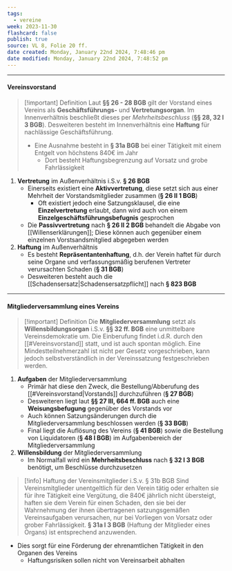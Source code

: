 ```yaml
---
tags:
  - vereine
week: 2023-11-30
flashcard: false
publish: true
source: VL 8, Folie 20 ff.
date created: Monday, January 22nd 2024, 7:48:46 pm
date modified: Monday, January 22nd 2024, 7:48:52 pm
---
```

***
#### Vereinsvorstand

> [!important] Definition 
> Laut **§§ 26 - 28 BGB** gilt der Vorstand eines Vereins als **Geschäftsführungs-** und **Vertretungsorgan**. Im Innenverhältnis beschließt dieses per *Mehrheitsbeschluss* (**§§ 28, 32 I 3 BGB**).
> Desweiteren besteht im Innenverhältnis eine **Haftung** für nachlässige Geschäftsführung.
> - Eine Ausnahme besteht in **§ 31a BGB** bei einer Tätigkeit mit einem Entgelt von höchstens 840€ im Jahr
> 	- Dort besteht Haftungsbegrenzung auf Vorsatz und grobe Fahrlässigkeit

1. **Vertretung** im Außenverhältnis i.S.v. **§ 26 BGB**
	- Einerseits existiert eine **Aktivvertretung**, diese setzt sich aus einer Mehrheit der Vorstandsmitglieder zusammen (**§ 26 II 1 BGB**)
		- Oft existiert jedoch eine Satzungsklausel, die eine **Einzelvertretung** erlaubt, dann wird auch von einem **Einzelgeschäftsführungsbefugnis** gesprochen
	- Die **Passivvertretung** nach **§ 26 II 2 BGB** behandelt die Abgabe von [[Willenserklärungen]]; Diese können auch gegenüber einem einzelnen Vorstsandsmitglied abgegeben werden
2. **Haftung** im Außenverhältnis
	- Es besteht **Repräsentantenhaftung**, d.h. der Verein haftet für durch seine Organe und verfassungsmäßig berufenen Vertreter verursachten Schaden (**§ 31 BGB**)
	- Desweiteren besteht auch die [[Schadensersatz|Schadensersatzpflicht]] nach **§ 823 BGB**

***
#### Mitgliederversammlung eines Vereins

> [!important] Definition 
> Die **Mitgliederversammlung** setzt als **Willensbildungsorgan** i.S.v. **§§ 32 ff. BGB** eine unmittelbare Vereinsdemokratie um. Die Einberufung findet i.d.R. durch den [[#Vereinsvorstand]] statt, und ist auch spontan möglich. Eine Mindestteilnehmerzahl ist nicht per Gesetz vorgeschrieben, kann jedoch selbstverständlich in der Vereinssatzung festgeschrieben werden.

1. **Aufgaben** der Mitgliederversammlung
	- Primär hat diese den Zweck, die Bestellung/Abberufung des [[#Vereinsvorstand|Vorstands]] durchzuführen (**§ 27 BGB**)
	- Desweiteren liegt laut **§§ 27 III, 664 ff. BGB** auch eine **Weisungsbefugung** gegenüber des Vorstands vor
	- Auch können Satzungsänderungen durch die Mitgliederversammlung beschlossen werden (**§ 33 BGB**)
	- Final liegt die Auflösung des Vereins (**§ 41 BGB**) sowie die Bestellung von Liquidatoren (**§ 48 I BGB**) im Aufgabenbereich der Mitgliederversammlung
2. **Willensbildung** der Mitgliederversammlung
	- Im Normalfall wird ein **Mehrheitsbeschluss** nach **§ 32 I 3 BGB** benötigt, um Beschlüsse durchzusetzen

> [!info] Haftung der Vereinsmitglieder i.S.v. § 31b BGB 
> Sind Vereinsmitglieder unentgeltlich für den Verein tätig oder erhalten sie für ihre Tätigkeit eine Vergütung, die 840€ jährlich nicht übersteigt, haften sie dem Verein für einen Schaden, den sie bei der Wahrnehmung der ihnen übertragenen satzungsgemäßen Vereinsaufgaben verursachen, nur bei Vorliegen von Vorsatz oder grober Fahrlässigkeit. **§ 31a I 3 BGB** (Haftung der Mitglieder eines Organs) ist entsprechend anzuwenden.

- Dies sorgt für eine Förderung der ehrenamtlichen Tätigkeit in den Organen des Vereins
	- Haftungsrisiken sollen nicht von Vereinsarbeit abhalten


